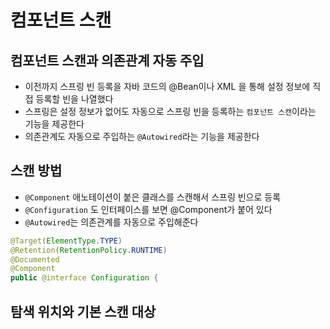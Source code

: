 # 컴포넌트 스캔

## 컴포넌트 스캔과 의존관계 자동 주입
- 이전까지 스프링 빈 등록을 자바 코드의 @Bean이나 XML <bean> 을 통해 설정 정보에 직접 등록할 빈을 나열했다
- 스프링은 설정 정보가 없어도 자동으로 스프링 빈을 등록하는 `컴포넌트 스캔`이라는 기능을 제공한다
- 의존관계도 자동으로 주입하는 `@Autowired`라는 기능을 제공한다

## 스캔 방법
- `@Component` 애노테이션이 붙은 클래스를 스캔해서 스프링 빈으로 등록
- `@Configuration` 도 인터페이스를 보면 @Component가 붙어 있다
- `@Autowired`는 의존관계를 자동으로 주입해준다

```java
@Target(ElementType.TYPE)
@Retention(RetentionPolicy.RUNTIME)
@Documented
@Component
public @interface Configuration {
```

## 탐색 위치와 기본 스캔 대상
